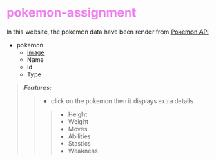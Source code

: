 # <font color="violet"> pokemon-assignment </font>

In this website, the pokemon data have been render from [Pokemon API](https://pokeapi.co/) 

* pokemon
    * [image](/src/images/pokemon.jpg)
    <!-- * <img src = "/src/images/pokemon.jpg"> -->
    * Name
    * Id
    * Type

> ***Features:*** 
>> * click on the pokemon then it displays extra details
>>> * Height
>>> * Weight
>>> * Moves
>>> * Abilities
>>> * Stastics
>>> * Weakness
